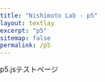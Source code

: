 ```yaml
---
title: "Nishimoto Lab - p5"
layout: textlay
excerpt: "p5"
sitemap: false
permalink: /p5
---
```


<!DOCTYPE html>
<html>
<head>
  <meta charset="utf-8">
  <meta name="viewport" content="width=device-width, initial-scale=1.0">

  <!-- PLEASE NO CHANGES BELOW THIS LINE (UNTIL I SAY SO) -->
  <script language="javascript" type="text/javascript" src="js/libraries/p5.min.js"></script>
  <script language="javascript" type="text/javascript" src="js/sketch_220704b.js"></script>
  <!-- OK, YOU CAN MAKE CHANGES BELOW THIS LINE AGAIN -->

  <!-- This line removes any default padding and style.
       You might only need one of these values set. -->
  <style> body { padding: 0; margin: 0; } </style>
</head>

<body>
p5.jsテストページ
</body>
</html>
